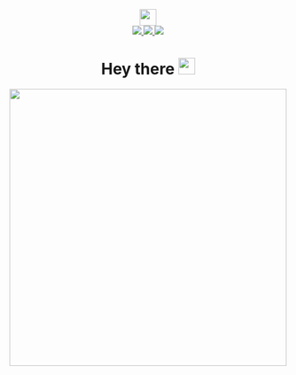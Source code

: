 <div align=center>
<img src="https://i.giphy.com/media/v1.Y2lkPTc5MGI3NjExeWk3NW03ZzhmbmpjdzFtcjNzcmJiZWU1YW55aHk4OHZyemRvOHVpbCZlcD12MV9pbnRlcm5hbF9naWZfYnlfaWQmY3Q9cw/b88QlTSTsj3bEHQyZf/giphy.gif" width=30>
</div>

<div align = center>
<a href = "https://t.me/yokkochka"> <img src = "https://img.shields.io/badge/Telegram-0088cc?logo=telegram&logoColor=white&style=for-the-badge"> 
</a>
<a href = "https://leetcode.com/u/Yokkochka/"> <img src = "https://img.shields.io/badge/Leetcode-1b2024?logo=leetcode&logoColor=d8963d&style=for-the-badge"> 
</a>
<a href = "https://www.codewars.com/users/Yokkochka"> <img src = "https://img.shields.io/badge/Codewars-b84b37?logo=codewars&logoColor=14191d&style=for-the-badge"> 
</a>
</div>

<h1 align=center>
  Hey there
  <img src="https://media.giphy.com/media/hvRJCLFzcasrR4ia7z/giphy.gif" width="30px"/>
</h1>

<div align=center>
<img src="https://i.giphy.com/media/v1.Y2lkPTc5MGI3NjExcWozNmE2enFpcGxuemplcnlnM2tvc3N0dHc0OWcxMDUzMWl1YWVhMyZlcD12MV9pbnRlcm5hbF9naWZfYnlfaWQmY3Q9Zw/LMcB8XospGZO8UQq87/giphy.gif" width=500/ >
</div>
